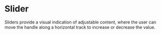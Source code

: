 # Slider

Sliders provide a visual indication of adjustable content, where the user can move the handle along a horizontal track to increase or decrease the value.

